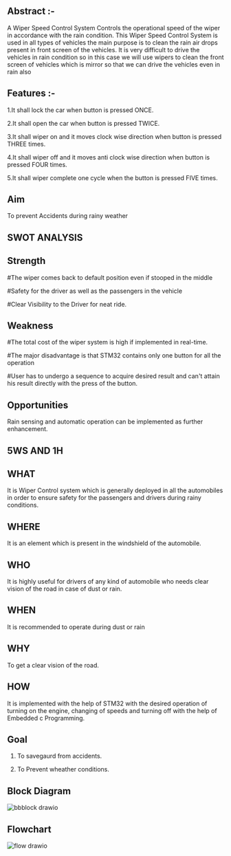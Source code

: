 ## Abstract :-
A Wiper Speed Control System Controls the operational speed of the wiper in accordance with the rain condition. This Wiper Speed Control System is used in all types of vehicles the main purpose is to clean the rain air drops present in front screen of the vehicles. It is very difficult to drive the vehicles in rain condition so in this case we will use wipers to clean the front screen of vehicles which is mirror so that we can drive the vehicles even in rain also

## Features :-
1.It shall lock the car when button is pressed ONCE.

2.It shall open the car when button is pressed TWICE.

3.It shall wiper on and it moves clock wise direction when button is pressed THREE times.

4.It shall wiper off and it moves anti clock wise direction when button is pressed FOUR times.

5.It shall wiper complete one cycle when the button is pressed FIVE times.

## Aim 
To prevent Accidents during rainy weather

## SWOT ANALYSIS

## Strength

#The wiper comes back to default position even if stooped in the middle

#Safety for the driver as well as the passengers in the vehicle

#Clear Visibility to the Driver for neat ride.

## Weakness

#The total cost of the wiper system is high if implemented in real-time.

#The major disadvantage is that STM32 contains only one button for all the operation

#User has to undergo a sequence to acquire desired result and can't attain his result directly with the press of the button.

## Opportunities

 Rain sensing and automatic operation can be implemented as further enhancement.

## 5WS AND 1H

## WHAT

It is Wiper Control system which is generally deployed in all the automobiles in order to ensure safety for the passengers and drivers during rainy conditions.

## WHERE

It is an element which is present in the windshield of the automobile.

## WHO

It is highly useful for drivers of any kind of automobile who needs clear vision of the road in case of dust or rain.

## WHEN

It is recommended to operate during dust or rain

## WHY

To get a clear vision of the road.

## HOW

It is implemented with the help of STM32 with the desired operation of turning on the engine, changing of speeds and turning off with the help of Embedded c Programming.
## Goal
1. To savegaurd  from accidents.

2. To Prevent wheather conditions.


## Block Diagram

![bbblock drawio](https://user-images.githubusercontent.com/68462123/167984421-07c6bd73-eee2-4fa9-bbc4-234f08e239c1.png)

## Flowchart 

![flow drawio](https://user-images.githubusercontent.com/68462123/167984507-39e7a274-725d-4490-9e44-343fc49e0197.png)

